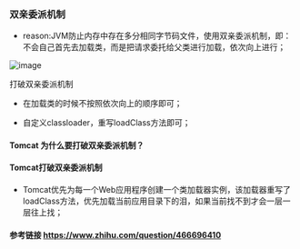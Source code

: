 ### 双亲委派机制

- reason:JVM防止内存中存在多分相同字节码文件，使用双亲委派机制，即：不会自己首先去加载类，而是把请求委托给父类进行加载，依次向上进行；

![image](https://user-images.githubusercontent.com/29136753/147740929-ef281a02-cf68-494f-8268-c39f24bfdf52.png)

打破双亲委派机制

- 在加载类的时候不按照依次向上的顺序即可；

- 自定义classloader，重写loadClass方法即可；

#### Tomcat 为什么要打破双亲委派机制？

#### Tomcat打破双亲委派机制

- Tomcat优先为每一个Web应用程序创建一个类加载器实例，该加载器重写了loadClass方法，优先加载当前应用目录下的泪，如果当前找不到才会一层一层往上找；





#### 参考链接  https://www.zhihu.com/question/466696410
